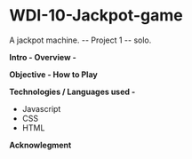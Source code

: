 
# WDI-10-Jackpot-game
A jackpot machine.  -- Project 1  -- solo.

<b>Intro - Overview - </b>


<b>Objective - How to Play</b>



<b>Technologies / Languages used -</b>
<ul>
<li>Javascript</li>
<li>CSS</li>
<li>HTML</li>
</ul>
   
   
<b>Acknowlegment </b>


